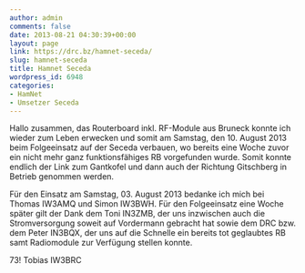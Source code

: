 ```yaml
---
author: admin
comments: false
date: 2013-08-21 04:30:39+00:00
layout: page
link: https://drc.bz/hamnet-seceda/
slug: hamnet-seceda
title: Hamnet Seceda
wordpress_id: 6948
categories:
- HamNet
- Umsetzer Seceda
---
```


Hallo zusammen, 
das Routerboard inkl. RF-Module aus Bruneck konnte ich wieder zum Leben erwecken und somit am Samstag, den 10. August 2013 beim Folgeeinsatz auf der Seceda verbauen, wo bereits eine Woche zuvor ein nicht mehr ganz funktionsfähiges RB vorgefunden wurde. Somit konnte endlich der Link zum Gantkofel und dann auch der Richtung Gitschberg in Betrieb genommen werden.

Für den Einsatz am Samstag, 03. August 2013 bedanke ich mich bei Thomas IW3AMQ und Simon IW3BWH. 
Für den Folgeeinsatz eine Woche später gilt der Dank dem Toni IN3ZMB, der uns inzwischen auch die Stromversorgung soweit auf Vordermann gebracht hat sowie dem DRC bzw. dem Peter IN3BQX, der uns auf die Schnelle ein bereits tot geglaubtes RB samt Radiomodule zur Verfügung stellen konnte. 

73! 
Tobias 
IW3BRC
